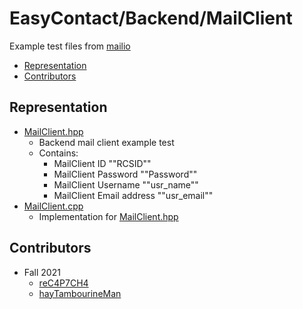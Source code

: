 # EasyContact/Backend/MailClient
Example test files from [mailio](https://github.com/karastojko/mailio)
- [Representation](#representation)
- [Contributors](#contributors)

## Representation
- [MailClient.hpp](example_test_file/MailClient.hpp)
  - Backend mail client example test
  - Contains:
    - MailClient ID ""RCSID""
    - MailClient Password ""Password""
    - MailClient Username ""usr_name""
    - MailClient Email address ""usr_email""
- [MailClient.cpp](example_test_file/MailClient.cpp)
  - Implementation for [MailClient.hpp](example_test_file/MailClient.hpp)

## Contributors
- Fall 2021
  - [reC4P7CH4](https://github.com/reC4PCH4)
  - [hayTambourineMan](https://github.com/hayTambourineMan/)
